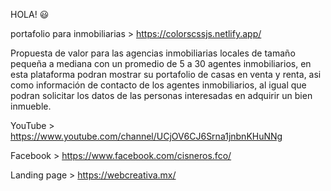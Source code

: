 HOLA! 😃

portafolio para inmobiliarias > https://colorscssjs.netlify.app/

Propuesta de valor para las agencias inmobiliarias locales de tamaño pequeña a mediana con un promedio de 5 a 30 agentes inmobiliarios, en esta plataforma podran mostrar su portafolio de casas en venta y renta, asi como información de contacto de los agentes inmobiliarios, al igual que podran solicitar los datos de las personas interesadas en adquirir un bien inmueble.

YouTube > https://www.youtube.com/channel/UCjOV6CJ6Srna1jnbnKHuNNg

Facebook > https://www.facebook.com/cisneros.fco/

Landing page > https://webcreativa.mx/
